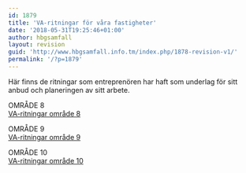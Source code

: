 ```yaml
---
id: 1879
title: 'VA-ritningar för våra fastigheter'
date: '2018-05-31T19:25:46+01:00'
author: hbgsamfall
layout: revision
guid: 'http://www.hbgsamfall.info.tm/index.php/1878-revision-v1/'
permalink: '/?p=1879'
---
```


Här finns de ritningar som entreprenören har haft som underlag för sitt anbud och planeringen av sitt arbete.

OMRÅDE 8  
[VA-ritningar område 8](http://www.hbgsamfall.win/wp-content/uploads/2016/05/VA-ritningar-område-8.zip)

OMRÅDE 9  
[VA-ritningar område 9](http://www.hbgsamfall.win/wp-content/uploads/2016/05/VA-ritningar-område-9.zip)

OMRÅDE 10  
[VA-ritningar område 10](http://www.hbgsamfall.win/wp-content/uploads/2016/06/VA-ritningar-område-10.zip)